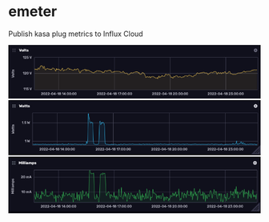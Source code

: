 # emeter
 
Publish kasa plug metrics to Influx Cloud

![emeter-volts](images/emeter-volts.png)
![emeter-watts](images/emeter-watts.png)
![emeter-milliamps](images/emeter-milliamps.png)